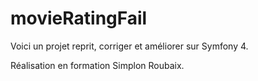 # movieRatingFail

Voici un projet reprit, corriger et améliorer sur Symfony 4.

Réalisation en formation Simplon Roubaix.
